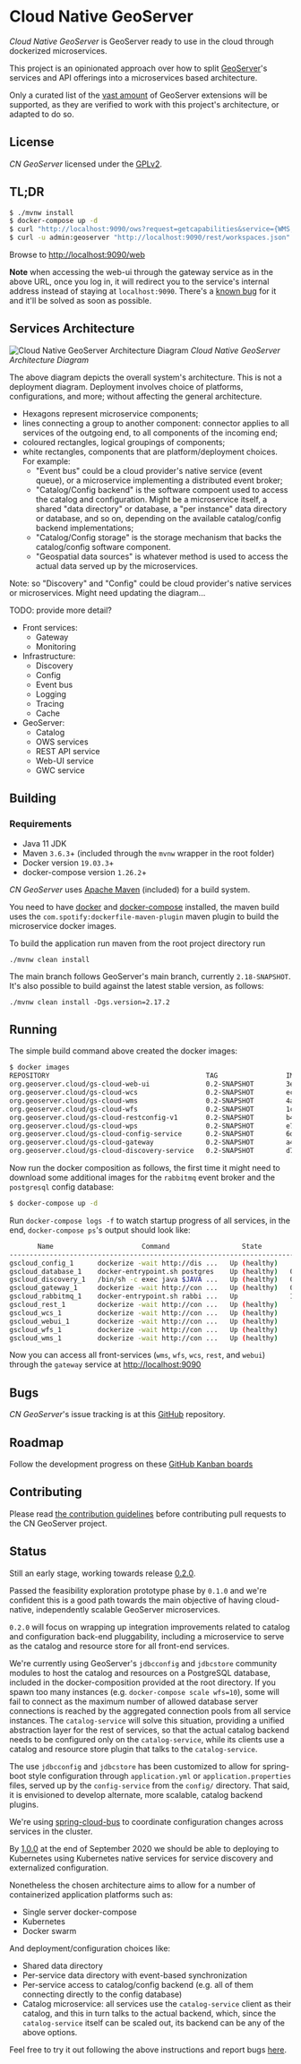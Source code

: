 # Cloud Native GeoServer

*Cloud Native GeoServer* is GeoServer ready to use in the cloud through dockerized microservices.

This project is an opinionated approach over how to split [GeoServer](http://geoserver.org/)'s services and API offerings into
a microservices based architecture.

Only a curated list of the [vast amount](http://geoserver.org/release/stable/) of GeoServer extensions will be supported, as they
are verified to work with this project's architecture, or adapted to do so.

## License

*CN GeoServer* licensed under the [GPLv2](LICENSE.txt).

## TL;DR

```bash
$ ./mvnw install
$ docker-compose up -d
$ curl "http://localhost:9090/ows?request=getcapabilities&service={WMS,WFS,WCS}"
$ curl -u admin:geoserver "http://localhost:9090/rest/workspaces.json"
```
Browse to [http://localhost:9090/web](http://localhost:9090/web)

**Note** when accessing the web-ui through the gateway service as in the above URL, once you log in, it will redirect you to the service's internal address instead of staying at `localhost:9090`. There's a [known bug](https://github.com/camptocamp/geoserver-microservices/issues/14) for it and it'll be solved as soon as possible.

## Services Architecture

![Cloud Native GeoServer Architecture Diagram](gs_cloud_architecture_diagram.svg  "Architecture Diagram")
*Cloud Native GeoServer Architecture Diagram*

The above diagram depicts the overall system's architecture. This is not a deployment diagram. Deployment involves choice of platforms, configurations, and more; without affecting the general architecture.

- Hexagons represent microservice components;
- lines connecting a group to another component: connector applies to all services of the outgoing end, to all components of the incoming end; 
- coloured rectangles, logical groupings of components;
- white rectangles, components that are platform/deployment choices. For example:
    - "Event bus" could be a cloud provider's native service (event queue), or a microservice implementing a distributed event broker;
    - "Catalog/Config backend" is the software compoent used to access the catalog and configuration. Might be a microservice itself, a shared "data directory" or database, a "per instance" data directory or database, and so on, depending on the available catalog/config backend implementations;
    - "Catalog/Config storage" is the storage mechanism that backs the catalog/config software component. 
    - "Geospatial data sources" is whatever method is used to access the actual data served up by the microservices.
    
Note: so "Discovery" and "Config" could be cloud provider's native services or microservices. Might need updating the diagram...

TODO: provide more detail?

* Front services:
    * Gateway
    * Monitoring
* Infrastructure:
    * Discovery
    * Config
    * Event bus
    * Logging
    * Tracing
    * Cache
* GeoServer:
     * Catalog
     * OWS services
     * REST API service
     * Web-UI service
     * GWC service

## Building

### Requirements
 * Java 11 JDK
 * Maven `3.6.3`+ (included through the `mvnw` wrapper in the root folder)
 * Docker version `19.03.3`+
 * docker-compose version `1.26.2`+
 
 
*CN GeoServer* uses [Apache Maven](http://maven.apache.org/) (included) for a build system.

You need to have [docker](https://www.docker.com/) and [docker-compose](https://docs.docker.com/compose/install/) installed, the maven build uses the `com.spotify:dockerfile-maven-plugin` maven plugin to build the microservice docker images.

To build the application run maven from the root project directory run

    ./mvnw clean install

The main branch follows GeoServer's main branch, currently `2.18-SNAPSHOT`. It's also possible to build against the latest stable version, as follows:

    ./mvnw clean install -Dgs.version=2.17.2

## Running

The simple build command above created the docker images:

```bash
$ docker images
REPOSITORY                                       TAG                 IMAGE ID            CREATED             SIZE
org.geoserver.cloud/gs-cloud-web-ui              0.2-SNAPSHOT        3ee022e04cd9        4 minutes ago       542MB
org.geoserver.cloud/gs-cloud-wcs                 0.2-SNAPSHOT        ec6491202f64        4 minutes ago       406MB
org.geoserver.cloud/gs-cloud-wms                 0.2-SNAPSHOT        4af7d13eee37        4 minutes ago       406MB
org.geoserver.cloud/gs-cloud-wfs                 0.2-SNAPSHOT        1c294efe758d        4 minutes ago       404MB
org.geoserver.cloud/gs-cloud-restconfig-v1       0.2-SNAPSHOT        b40943fc5ce5        4 minutes ago       407MB
org.geoserver.cloud/gs-cloud-wps                 0.2-SNAPSHOT        e798434ae567        4 minutes ago       421MB
org.geoserver.cloud/gs-cloud-config-service      0.2-SNAPSHOT        6d17aa0d548f        5 minutes ago       317MB
org.geoserver.cloud/gs-cloud-gateway             0.2-SNAPSHOT        a41cb65d49cd        5 minutes ago       315MB
org.geoserver.cloud/gs-cloud-discovery-service   0.2-SNAPSHOT        d7ddfabfc652        5 minutes ago       318MB

```

Now run the docker composition as follows, the first time it might need to download some additional images for the `rabbitmq` event broker and the `postgresql` config database:

```bash
$ docker-compose up -d
```

Run `docker-compose logs -f` to watch startup progress of all services, in the end, `docker-compose ps`'s output should look like:

```bash
       Name                      Command                  State                                                            Ports                                                      
--------------------------------------------------------------------------------------------------------------------------------------------------------------------------------------
gscloud_config_1      dockerize -wait http://dis ...   Up (healthy)                                                                                                                   
gscloud_database_1    docker-entrypoint.sh postgres    Up (healthy)   0.0.0.0:5432->5432/tcp                                                                                          
gscloud_discovery_1   /bin/sh -c exec java $JAVA ...   Up (healthy)   0.0.0.0:8761->8761/tcp                                                                                          
gscloud_gateway_1     dockerize -wait http://con ...   Up (healthy)   0.0.0.0:9090->8080/tcp                                                                                          
gscloud_rabbitmq_1    docker-entrypoint.sh rabbi ...   Up             15671/tcp, 0.0.0.0:15672->15672/tcp,...
gscloud_rest_1        dockerize -wait http://con ...   Up (healthy)                                                                                                                   
gscloud_wcs_1         dockerize -wait http://con ...   Up (healthy)                                                                                                                   
gscloud_webui_1       dockerize -wait http://con ...   Up (healthy)                                                                                                                   
gscloud_wfs_1         dockerize -wait http://con ...   Up (healthy)                                                                                                                   
gscloud_wms_1         dockerize -wait http://con ...   Up (healthy)
```

Now you can access all front-services (`wms`, `wfs`, `wcs`, `rest`, and `webui`) through the `gateway` service at [http://localhost:9090](http://localhost:9090)

## Bugs

*CN GeoServer*'s issue tracking is at this [GitHub](https://github.com/camptocamp/geoserver-microservices/issues) repository.

## Roadmap

Follow the development progress on these [GitHub Kanban boards](https://github.com/camptocamp/geoserver-microservices/projects)


## Contributing

Please read [the contribution guidelines](CONTRIBUTING.md) before contributing pull requests to the CN GeoServer project.


## Status

Still an early stage, working towards release [0.2.0](https://github.com/camptocamp/geoserver-microservices/projects/1).

Passed the feasibility exploration prototype phase by `0.1.0` and we're confident this is a good path towards the main objective of having cloud-native,
independently scalable GeoServer microservices.

`0.2.0` will focus on wrapping up integration improvements related to catalog and configuration back-end pluggability, including a microservice to serve as the catalog and resource store for all front-end services.

We're currently using GeoServer's `jdbcconfig` and `jdbcstore` community modules to host the catalog and resources on a PostgreSQL database, included in the docker-composition provided at the root directory. If you spawn too many instances (e.g. `docker-compose scale wfs=10`), some will fail to connect as the maximum number of allowed database server connections is reached by the aggregated connection pools from all service instances. The `catalog-service` will solve this situation, providing a unified abstraction layer for the rest of services, so that the actual catalog backend needs to be configured only on the `catalog-service`, while its clients use a catalog and resource store plugin that talks to the `catalog-service`.

The use `jdbcconfig` and `jdbcstore` has been customized to allow for spring-boot style configuration through `application.yml` or `application.properties` files, served up by the `config-service` from the `config/` directory. That said, it is envisioned to develop alternate, more scalable, catalog backend plugins.

We're using [spring-cloud-bus](https://cloud.spring.io/spring-cloud-static/spring-cloud-bus/3.0.0.M1/reference/html/) to coordinate configuration changes across services in the cluster.

By [1.0.0](https://github.com/camptocamp/geoserver-microservices/milestone/2) at the end of September 2020 we should be able to deploying to Kubernetes using Kubernetes native services for service discovery and externalized configuration.

Nonetheless the chosen architecture aims to allow for a number of containerized application platforms such as:

- Single server docker-compose 
- Kubernetes
- Docker swarm

And deployment/configuration choices like:

- Shared data directory
- Per-service data directory with event-based synchronization
- Per-service access to catalog/config backend (e.g. all of them connecting directly to the config database)
- Catalog microservice: all services use the `catalog-service` client as their catalog, and this in turn talks to the actual backend, which, since the `catalog-service` itself can be scaled out, its backend can be any of the above options.

Feel free to try it out following the above instructions and report bugs [here](https://github.com/camptocamp/geoserver-microservices/issues).

